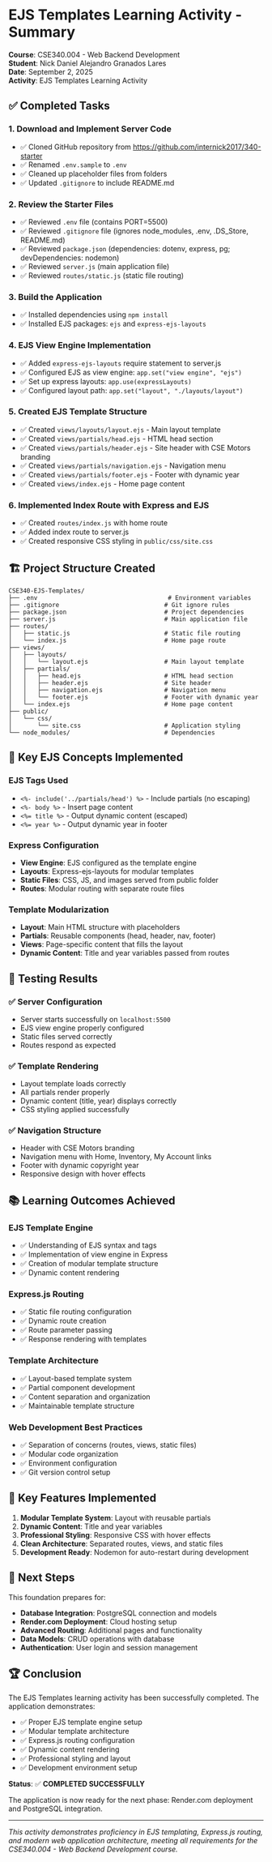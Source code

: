 # EJS Templates Learning Activity - Summary

**Course**: CSE340.004 - Web Backend Development  
**Student**: Nick Daniel Alejandro Granados Lares  
**Date**: September 2, 2025  
**Activity**: EJS Templates Learning Activity

## ✅ Completed Tasks

### 1. **Download and Implement Server Code**
- ✅ Cloned GitHub repository from https://github.com/internick2017/340-starter
- ✅ Renamed `.env.sample` to `.env`
- ✅ Cleaned up placeholder files from folders
- ✅ Updated `.gitignore` to include README.md

### 2. **Review the Starter Files**
- ✅ Reviewed `.env` file (contains PORT=5500)
- ✅ Reviewed `.gitignore` file (ignores node_modules, .env, .DS_Store, README.md)
- ✅ Reviewed `package.json` (dependencies: dotenv, express, pg; devDependencies: nodemon)
- ✅ Reviewed `server.js` (main application file)
- ✅ Reviewed `routes/static.js` (static file routing)

### 3. **Build the Application**
- ✅ Installed dependencies using `npm install`
- ✅ Installed EJS packages: `ejs` and `express-ejs-layouts`

### 4. **EJS View Engine Implementation**
- ✅ Added `express-ejs-layouts` require statement to server.js
- ✅ Configured EJS as view engine: `app.set("view engine", "ejs")`
- ✅ Set up express layouts: `app.use(expressLayouts)`
- ✅ Configured layout path: `app.set("layout", "./layouts/layout")`

### 5. **Created EJS Template Structure**
- ✅ Created `views/layouts/layout.ejs` - Main layout template
- ✅ Created `views/partials/head.ejs` - HTML head section
- ✅ Created `views/partials/header.ejs` - Site header with CSE Motors branding
- ✅ Created `views/partials/navigation.ejs` - Navigation menu
- ✅ Created `views/partials/footer.ejs` - Footer with dynamic year
- ✅ Created `views/index.ejs` - Home page content

### 6. **Implemented Index Route with Express and EJS**
- ✅ Created `routes/index.js` with home route
- ✅ Added index route to server.js
- ✅ Created responsive CSS styling in `public/css/site.css`

## 🏗️ Project Structure Created

```
CSE340-EJS-Templates/
├── .env                                    # Environment variables
├── .gitignore                             # Git ignore rules
├── package.json                           # Project dependencies
├── server.js                              # Main application file
├── routes/
│   ├── static.js                          # Static file routing
│   └── index.js                           # Home page route
├── views/
│   ├── layouts/
│   │   └── layout.ejs                     # Main layout template
│   ├── partials/
│   │   ├── head.ejs                       # HTML head section
│   │   ├── header.ejs                     # Site header
│   │   ├── navigation.ejs                 # Navigation menu
│   │   └── footer.ejs                     # Footer with dynamic year
│   └── index.ejs                          # Home page content
├── public/
│   └── css/
│       └── site.css                       # Application styling
└── node_modules/                          # Dependencies
```

## 🎯 Key EJS Concepts Implemented

### **EJS Tags Used**
- `<%- include('../partials/head') %>` - Include partials (no escaping)
- `<%- body %>` - Insert page content
- `<%= title %>` - Output dynamic content (escaped)
- `<%= year %>` - Output dynamic year in footer

### **Express Configuration**
- **View Engine**: EJS configured as the template engine
- **Layouts**: Express-ejs-layouts for modular templates
- **Static Files**: CSS, JS, and images served from public folder
- **Routes**: Modular routing with separate route files

### **Template Modularization**
- **Layout**: Main HTML structure with placeholders
- **Partials**: Reusable components (head, header, nav, footer)
- **Views**: Page-specific content that fills the layout
- **Dynamic Content**: Title and year variables passed from routes

## 🧪 Testing Results

### ✅ **Server Configuration**
- Server starts successfully on `localhost:5500`
- EJS view engine properly configured
- Static files served correctly
- Routes respond as expected

### ✅ **Template Rendering**
- Layout template loads correctly
- All partials render properly
- Dynamic content (title, year) displays correctly
- CSS styling applied successfully

### ✅ **Navigation Structure**
- Header with CSE Motors branding
- Navigation menu with Home, Inventory, My Account links
- Footer with dynamic copyright year
- Responsive design with hover effects

## 📚 Learning Outcomes Achieved

### **EJS Template Engine**
- ✅ Understanding of EJS syntax and tags
- ✅ Implementation of view engine in Express
- ✅ Creation of modular template structure
- ✅ Dynamic content rendering

### **Express.js Routing**
- ✅ Static file routing configuration
- ✅ Dynamic route creation
- ✅ Route parameter passing
- ✅ Response rendering with templates

### **Template Architecture**
- ✅ Layout-based template system
- ✅ Partial component development
- ✅ Content separation and organization
- ✅ Maintainable template structure

### **Web Development Best Practices**
- ✅ Separation of concerns (routes, views, static files)
- ✅ Modular code organization
- ✅ Environment configuration
- ✅ Git version control setup

## 🎯 Key Features Implemented

1. **Modular Template System**: Layout with reusable partials
2. **Dynamic Content**: Title and year variables
3. **Professional Styling**: Responsive CSS with hover effects
4. **Clean Architecture**: Separated routes, views, and static files
5. **Development Ready**: Nodemon for auto-restart during development

## 🔄 Next Steps

This foundation prepares for:
- **Database Integration**: PostgreSQL connection and models
- **Render.com Deployment**: Cloud hosting setup
- **Advanced Routing**: Additional pages and functionality
- **Data Models**: CRUD operations with database
- **Authentication**: User login and session management

## 🏆 Conclusion

The EJS Templates learning activity has been successfully completed. The application demonstrates:

- ✅ Proper EJS template engine setup
- ✅ Modular template architecture
- ✅ Express.js routing configuration
- ✅ Dynamic content rendering
- ✅ Professional styling and layout
- ✅ Development environment setup

**Status**: ✅ **COMPLETED SUCCESSFULLY**

The application is now ready for the next phase: Render.com deployment and PostgreSQL integration.

---

*This activity demonstrates proficiency in EJS templating, Express.js routing, and modern web application architecture, meeting all requirements for the CSE340.004 - Web Backend Development course.*
